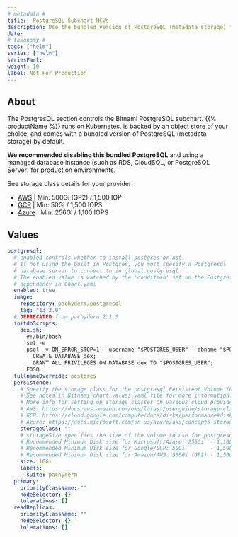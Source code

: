 ```yaml
---
# metadata # 
title:  PostgreSQL Subchart HCVs
description: Use the bundled version of PostgreSQL (metadata storage) for testing on your personal machine.
date: 
# taxonomy #
tags: ["helm"]
series: ["helm"]
seriesPart:
weight: 10
label: Not For Production
--- 
```

## About

The PostgresQL section controls the Bitnami PostgreSQL subchart. {{% productName %}} runs on Kubernetes, is backed by an object store of your choice, and comes with a bundled version of PostgreSQL (metadata storage) by default.

**We recommended disabling this bundled PostgreSQL** and using a managed database instance (such as RDS, CloudSQL, or PostgreSQL Server) for production environments. 

See storage class details for your provider:

- [AWS](https://docs.aws.amazon.com/eks/latest/userguide/storage-classes.html) | Min: 500Gi (GP2) / 1,500 IOP
- [GCP](https://cloud.google.com/compute/docs/disks/performance#disk_types) | Min: 50Gi / 1,500 IOPS
- [Azure](https://docs.microsoft.com/en-us/azure/aks/concepts-storage#storage-classes) | Min: 256Gi / 1,100 IOPS

## Values 

```yaml
postgresql:
  # enabled controls whether to install postgres or not.
  # If not using the built in Postgres, you must specify a Postgresql
  # database server to connect to in global.postgresql
  # The enabled value is watched by the 'condition' set on the Postgresql
  # dependency in Chart.yaml
  enabled: true
  image:
    repository: pachyderm/postgresql
    tag: "13.3.0"
  # DEPRECATED from pachyderm 2.1.5
  initdbScripts:
    dex.sh: |
      #!/bin/bash
      set -e
      psql -v ON_ERROR_STOP=1 --username "$POSTGRES_USER" --dbname "$POSTGRES_DB" <<-EOSQL
        CREATE DATABASE dex;
        GRANT ALL PRIVILEGES ON DATABASE dex TO "$POSTGRES_USER";
      EOSQL
  fullnameOverride: postgres
  persistence:
    # Specify the storage class for the postgresql Persistent Volume (PV)
    # See notes in Bitnami chart values.yaml file for more information.
    # More info for setting up storage classes on various cloud providers:
    # AWS: https://docs.aws.amazon.com/eks/latest/userguide/storage-classes.html
    # GCP: https://cloud.google.com/compute/docs/disks/performance#disk_types
    # Azure: https://docs.microsoft.com/en-us/azure/aks/concepts-storage#storage-classes
    storageClass: ""
    # storageSize specifies the size of the volume to use for postgresql
    # Recommended Minimum Disk size for Microsoft/Azure: 256Gi  - 1,100 IOPS https://azure.microsoft.com/en-us/pricing/details/managed-disks/
    # Recommended Minimum Disk size for Google/GCP: 50Gi        - 1,500 IOPS https://cloud.google.com/compute/docs/disks/performance
    # Recommended Minimum Disk size for Amazon/AWS: 500Gi (GP2) - 1,500 IOPS https://docs.aws.amazon.com/AWSEC2/latest/UserGuide/ebs-volume-types.html
    size: 10Gi
    labels:
      suite: pachyderm
  primary:
    priorityClassName: ""
    nodeSelector: {}
    tolerations: []
  readReplicas:
    priorityClassName: ""
    nodeSelector: {}
    tolerations: []
```

